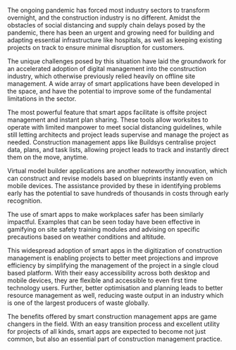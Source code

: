 The ongoing pandemic has forced most industry sectors to transform
overnight, and the construction industry is no different. Amidst the
obstacles of social distancing and supply chain delays posed by the
pandemic, there has been an urgent and growing need for building and
adapting essential infrastructure like hospitals, as well as keeping
existing projects on track to ensure minimal disruption for customers.

The unique challenges posed by this situation have laid the groundwork
for an accelerated adoption of digital management into the construction
industry, which otherwise previously relied heavily on offline site
management. A wide array of smart applications have been developed in
the space, and have the potential to improve some of the fundamental
limitations in the sector.

The most powerful feature that smart apps facilitate is offsite project
management and instant plan sharing. These tools allow worksites to
operate with limited manpower to meet social distancing guidelines,
while still letting architects and project leads supervise and manage
the project as needed. Construction management apps like Buildsys
centralise project data, plans, and task lists, allowing project leads
to track and instantly direct them on the move, anytime.

Virtual model builder applications are another noteworthy innovation,
which can construct and revise models based on blueprints instantly even
on mobile devices. The assistance provided by these in identifying
problems early has the potential to save hundreds of thousands in costs
through early recognition.

The use of smart apps to make workplaces safer has been similarly
impactful. Examples that can be seen today have been effective in
gamifying on site safety training modules and advising on specific
precautions based on weather conditions and altitude.

This widespread adoption of smart apps in the digitization of
construction management is enabling projects to better meet projections
and improve efficiency by simplifying the management of the project in a
single cloud based platform. With their easy accessibility across both
desktop and mobile devices, they are flexible and accessible to even
first time technology users. Further, better optimisation and planning
leads to better resource management as well, reducing waste output in an
industry which is one of the largest producers of waste globally.

The benefits offered by smart construction management apps are game
changers in the field. With an easy transition process and excellent
utility for projects of all kinds, smart apps are expected to become not
just common, but also an essential part of construction management
practice.
